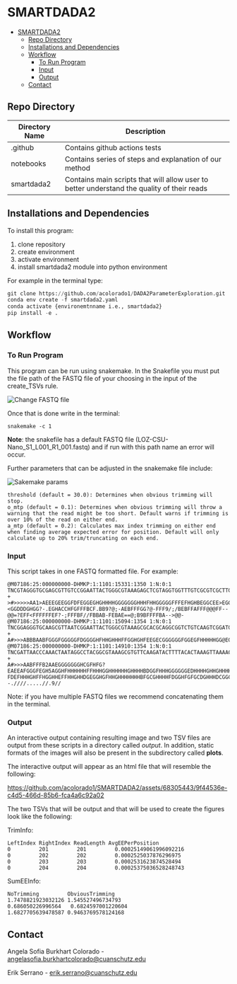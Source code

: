# SMARTDADA2

- [SMARTDADA2](#smartdada2)
  - [Repo Directory](#repo-directory)
  - [Installations and Dependencies](#installations-and-dependencies)
  - [Workflow](#workflow)
    - [To Run Program](#to-run-program)
    - [Input](#input)
    - [Output](#output)
  - [Contact](#contact)

## Repo Directory

|Directory Name|Description|
|---------------|-----------|
|.github| Contains github actions tests|
|notebooks| Contains series of steps and explanation of our method|
|smartdada2| Contains main scripts that will allow user to better understand the quality of their reads|

## Installations and Dependencies

To install this program:

1. clone repository
2. create environment
3. activate environment
4. install smartdada2 module into python environment

For example in the terminal type:

```python
git clone https://github.com/acolorado1/DADA2ParameterExploration.git
conda env create -f smartdada2.yaml
conda activate {environemtnname i.e., smartdada2}
pip install -e .
```

## Workflow

### To Run Program

This program can be run using snakemake. In the Snakefile you must put the file path of the FASTQ file of your choosing in the input of the create_TSVs rule. 

![Change FASTQ file](https://github.com/acolorado1/SMARTDADA2/assets/68305443/8c008635-ff27-4692-9325-616a66260c9d)

Once that is done write in the terminal:

```
snakemake -c 1 
```

**Note**: the snakefile has a default FASTQ file (LOZ-CSU-Nano_S1_L001_R1_001.fastq) and if run with this path name an error will occur.

Further parameters that can be adjusted in the snakemake file include:

![Sakemake params](https://github.com/acolorado1/SMARTDADA2/assets/68305443/d4c3e69e-efb1-4da6-9a07-e22b05631fbc)

```
threshold (default = 30.0): Determines when obvious trimming will stop.
o_mtp (default = 0.1): Determines when obvious trimming will throw a warning that the read might be too short. Default warns if trimming is over 10% of the read on either end.
a_mtp (default = 0.2): Calculates max index trimming on either end when finding average expected error for position. Default will only calculate up to 20% trim/truncating on each end.
```

### Input

This script takes in one FASTQ formatted file. For example:

```
@M07186:25:000000000-DHMKP:1:1101:15331:1350 1:N:0:1
TNCGTAGGGTGCGAGCGTTGTCCGGAATTACTGGGCGTAAAGAGCTCGTAGGTGGTTTGTCGCGTCGCTTGTGAAAGCCCGGGGCTTAACTCCGGGTCTGCAGGCGATACGGGCATAACTTGAGTGCTGTAGGGGAGACTGGAATTCCTGGTGTAGCGGTGGAATGCGCAGATATCAGGAGGAACACCGATGGCGAAGGCAGGTCTCTGGGCAGTAACTGACGCTGAGGAGCGAAAGCATGGGGAGCGAAC
+
>#>>>>>AA1>AEEEGEEGGFDFEGGEGHGHHHHGGGGGGGHHHFHHGGGGGFFFEFHGHBEGGCEE>EGGHHBBF1GGHGGGGGGHGHFHDHGGCBCGCGFH0EC/CGCGCGCGHEFCGHHGC=<GGDDDGHGG?-.EGHACCHFGFFFBCF.BB9?@;-AEBFFFGG?@-FFF9/;/BEBFFAFFF@@@FF--@@=?EFF<FFFFFFEF?-;FFFBF//FBBAB-FEBAE==@;B9BFFFFBA-->@@-
@M07186:25:000000000-DHMKP:1:1101:15094:1354 1:N:0:1
TNCGGAGGGTGCAAGCGTTAATCGGAATTACTGGGCGTAAAGCGCACGCAGGCGGTCTGTCAAGTCGGATGTGAAATCCCCGGGCTCAACCTGGGAACTGCATTCGAAACTGGCAGGCTAGAGTCTTGTAGAGGGGGGTAGAATTCCAGGTGTAGCGGTGAAATGCGTAGAGATCTGGAGGAATACCGGTGGCGAAGGCGGCCCCCTGGACAAAGACTGACGCTCAGGTGCGAAAGCGTGGGGAGCAAACA
+
A#>>>ABBBAABFGGGFGGGGGFDGGGGHFHHGHHHFFGGHGHFEEGECGGGGGGFGGEGFHHHHHGG@EGFGHFHHHHHGGGGGGHHFGHHHHGHHGHFHHHHHHHEE@GHHHHGGGHGHFGHHHHGHFHHHHGGGFFFFFFFFFFFFFFFFFFFFFFFFFFFFFFFFFFFFFFFFFFFFFFFFFFFFFFFFFFACDFAFFDAFFFFFFFFFFFFFFFFFFDDDDFFFFBFDDCFFFFFFFFFFFFFFFF
@M07186:25:000000000-DHMKP:1:1101:14910:1354 1:N:0:1
TNCGATTAACCCAAACTAATAGGCCTACGGCGTAAAGCGTGTTCAAGATACTTTTACACTAAAGTTAAAACTTAACTAAGCCGTAAAAAGCTACAGTTATCATAAAATAAACCACGAAAGTGACTTTATAATAATCTGACTACACGATAGCTAAGACCCAAACTGGGATTAGAAACCCCTGTAGTCCGGCTGGCTGACTATCTCGTATGCCGTCTTCTGCTTGAAAAAAAAAAAATAGACGTGCTAGGTAT
+
A#>>>AABFFFB2AAEGGGGGGGHCGFHFG?EAEEAFGGGFEGH5AGGHFHHHHHHFFHHHGGHHHHHHGHHHHBDGGFHHHGGGGGGEDHHHHGHHGHHHHHFGEFGGFFFFFEFGGEF?FDEFHHHGHFFHGGHHEFFHHGHHDGEGGHGFHHGHHHHHHHBFGCGHHHHFDGGHFGFGCDGHHHDCGGCCABEGGHHH0CGHGGG/FGGG@FFGGGGFEFFB0CFBB<-;--.////.....//.9//
```

Note: if you have multiple FASTQ files we recommend concatenating them in the terminal.

### Output

An interactive output containing resulting image and two TSV files are output from these scripts in a directory called *output*. In addition, static formats of the images will also be present in the subdirectory called **plots**. 

The interactive output will appear as an html file that will resemble the following: 

https://github.com/acolorado1/SMARTDADA2/assets/68305443/9f44536e-c4d5-466d-85b6-fca4a6c92a02

The two TSVs that will be output and that will be used to create the figures look like the following:

TrimInfo:

```
LeftIndex RightIndex ReadLength AvgEEPerPosition
0         201         201         0.00025149061996092216
0         202         202         0.0002525037876296975
0         203         203         0.0002531623874528494
0         204         204         0.00025375036528248743
```

SumEEInfo:

```
NoTrimming         ObviousTrimming
1.7478821923032126 1.545527496734793
0.686050226996564   0.6824597001220604
1.6827705639478587 0.9463769578124168
```

## Contact

Angela Sofia Burkhart Colorado - angelasofia.burkhartcolorado@cuanschutz.edu

Erik Serrano - erik.serrano@cuanschutz.edu
